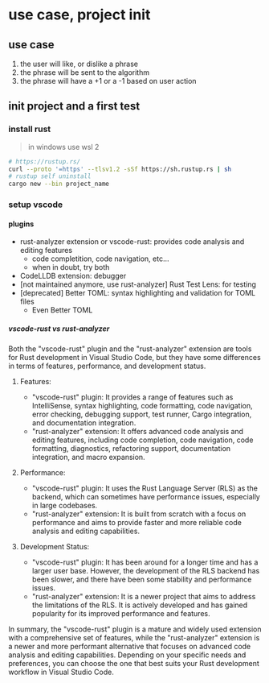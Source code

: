 # use case, project init

## use case

1. the user will like, or dislike a phrase
2. the phrase will be sent to the algorithm
3. the phrase will have a +1 or a -1 based on user action

## init project and a first test

### install rust

> in windows use wsl 2

```bash
# https://rustup.rs/
curl --proto '=https' --tlsv1.2 -sSf https://sh.rustup.rs | sh
# rustup self uninstall
cargo new --bin project_name
```

### setup vscode

#### plugins

- rust-analyzer extension or vscode-rust: provides code analysis and editing features
	- code completition, code navigation, etc...
	- when in doubt, try both
- CodeLLDB extension: debugger
- [not maintained anymore, use rust-analyzer] Rust Test Lens: for testing
- [deprecated] Better TOML: syntax highlighting and validation for TOML files
	- Even Better TOML

##### vscode-rust vs rust-analyzer

Both the "vscode-rust" plugin and the "rust-analyzer" extension are tools for Rust development in Visual Studio Code, but they have some differences in terms of features, performance, and development status.

1. Features:
    
    - "vscode-rust" plugin: It provides a range of features such as IntelliSense, syntax highlighting, code formatting, code navigation, error checking, debugging support, test runner, Cargo integration, and documentation integration.
    - "rust-analyzer" extension: It offers advanced code analysis and editing features, including code completion, code navigation, code formatting, diagnostics, refactoring support, documentation integration, and macro expansion.

2. Performance:
   
    - "vscode-rust" plugin: It uses the Rust Language Server (RLS) as the backend, which can sometimes have performance issues, especially in large codebases.
    - "rust-analyzer" extension: It is built from scratch with a focus on performance and aims to provide faster and more reliable code analysis and editing capabilities.

3. Development Status:

    - "vscode-rust" plugin: It has been around for a longer time and has a larger user base. However, the development of the RLS backend has been slower, and there have been some stability and performance issues.
    - "rust-analyzer" extension: It is a newer project that aims to address the limitations of the RLS. It is actively developed and has gained popularity for its improved performance and features.

In summary, the "vscode-rust" plugin is a mature and widely used extension with a comprehensive set of features, while the "rust-analyzer" extension is a newer and more performant alternative that focuses on advanced code analysis and editing capabilities. Depending on your specific needs and preferences, you can choose the one that best suits your Rust development workflow in Visual Studio Code.




